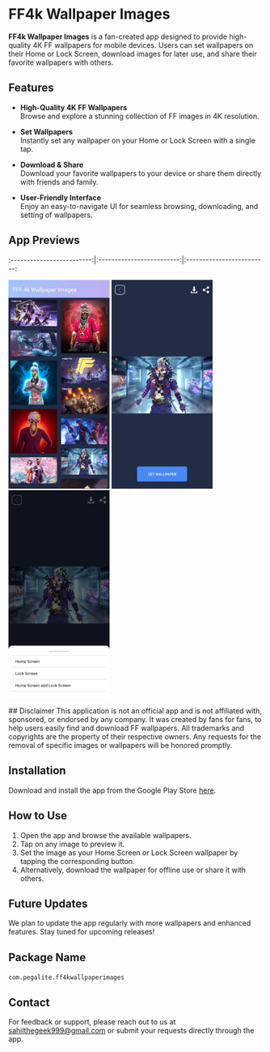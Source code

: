# FF4k Wallpaper Images

**FF4k Wallpaper Images** is a fan-created app designed to provide high-quality 4K FF wallpapers for mobile devices. Users can set wallpapers on their Home or Lock Screen, download images for later use, and share their favorite wallpapers with others.

## Features
- **High-Quality 4K FF Wallpapers**  
  Browse and explore a stunning collection of FF images in 4K resolution.

- **Set Wallpapers**  
  Instantly set any wallpaper on your Home or Lock Screen with a single tap.

- **Download & Share**  
  Download your favorite wallpapers to your device or share them directly with friends and family.

- **User-Friendly Interface**  
  Enjoy an easy-to-navigate UI for seamless browsing, downloading, and setting of wallpapers.

## App Previews
:-------------------------:|:-------------------------:|:-------------------------:
<p float="left">
  <img src="https://github.com/PegaLiteStudio/FF4kWallpaperImages/blob/master/Images/img1.jpg" alt="Preview 1" width="200" />
  <img src="https://github.com/PegaLiteStudio/FF4kWallpaperImages/blob/master/Images/img2.jpg" alt="Preview 2" width="200" /> 
  <img src="https://github.com/PegaLiteStudio/FF4kWallpaperImages/blob/master/Images/img3.jpg" alt="Preview 3" width="200" />
</p>
## Disclaimer
This application is not an official app and is not affiliated with, sponsored, or endorsed by any company. It was created by fans for fans, to help users easily find and download FF wallpapers. All trademarks and copyrights are the property of their respective owners. Any requests for the removal of specific images or wallpapers will be honored promptly.

## Installation
Download and install the app from the Google Play Store [here](https://play.google.com/store/apps/details?id=com.pegalite.ff4kwallpaperimages).

## How to Use
1. Open the app and browse the available wallpapers.
2. Tap on any image to preview it.
3. Set the image as your Home Screen or Lock Screen wallpaper by tapping the corresponding button.
4. Alternatively, download the wallpaper for offline use or share it with others.

## Future Updates
We plan to update the app regularly with more wallpapers and enhanced features. Stay tuned for upcoming releases!

## Package Name
`com.pegalite.ff4kwallpaperimages`

## Contact
For feedback or support, please reach out to us at [sahilthegeek999@gmail.com](mailto:sahilthegeek999@gmail.com) or submit your requests directly through the app.